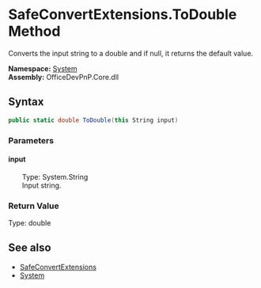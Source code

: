 # SafeConvertExtensions.ToDouble Method  
 Converts the input string to a double and if null, it returns the default value.   

**Namespace:** [System](System.md)  
**Assembly:** OfficeDevPnP.Core.dll  
## Syntax
```C#
public static double ToDouble(this String input)
```
### Parameters
#### input  
&emsp;&emsp;Type: System.String  
&emsp;&emsp;Input string.  

  

### Return Value
Type: double  

## See also
- [SafeConvertExtensions](System.SafeConvertExtensions.md) 
- [System](System.md) 
